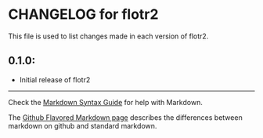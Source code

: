 # CHANGELOG for flotr2

This file is used to list changes made in each version of flotr2.

## 0.1.0:

* Initial release of flotr2

- - -
Check the [Markdown Syntax Guide](http://daringfireball.net/projects/markdown/syntax) for help with Markdown.

The [Github Flavored Markdown page](http://github.github.com/github-flavored-markdown/) describes the differences between markdown on github and standard markdown.
